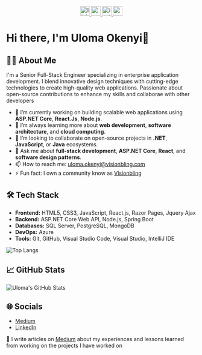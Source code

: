 <div align="center">
  <a href="https://www.linkedin.com/in/uloma-cynthia-okenyi/" target="_blank">
    <img src="https://img.shields.io/static/v1?message=LinkedIn&logo=linkedin&label=&color=0077B5&logoColor=white&labelColor=&style=for-the-badge" height="25" alt="linkedin logo"  />
  </a>
  <a href="https://www.youtube.com/@visionbling" target="_blank">
    <img src="https://img.shields.io/static/v1?message=Youtube&logo=youtube&label=&color=FF0000&logoColor=white&labelColor=&style=for-the-badge" height="25" alt="youtube logo"  />
  </a>
  <a href="https://www.instagram.com/vision_bling?igsh=MWE2ODczZGN2aWN3aA%3D%3D&utm_source=qr" target="_blank">
    <img src="https://img.shields.io/static/v1?message=Instagram&logo=instagram&label=&color=E4405F&logoColor=white&labelColor=&style=for-the-badge" height="25" alt="instagram logo"  />
  </a>
  <a href="uloma.okenyi@visionbling.com" target="_blank">
    <img src="https://img.shields.io/static/v1?message=Gmail&logo=gmail&label=&color=D14836&logoColor=white&labelColor=&style=for-the-badge" height="25" alt="gmail logo"  />
  </a>
</div>

###

# Hi there, I'm Uloma Okenyi👋

## 👨‍💻 About Me
I'm a Senior Full-Stack Engineer specializing in enterprise application development. I blend innovative design techniques with cutting-edge technologies to create high-quality web applications. Passionate about open-source contributions to enhance my skills and collaborae with other developers 

- 🔭 I’m currently working on building scalable web applications using **ASP.NET Core**, **React.Js**, **Node.js**. 
- 🌱 I’m always learning more about **web development**, **software architecture**, and **cloud computing**.
- 👯 I’m looking to collaborate on open-source projects in **.NET**, **JavaScript**, or **Java** ecosystems.
- 💬 Ask me about **full-stack development**, **ASP.NET Core**, **React**, and **software design patterns**.
- 📫 How to reach me: [uloma.okenyi@visionbling.com](mailto:uloma.okenyi@visionbling.com)
- ⚡ Fun fact: I own a community know as [Visionbling](https://visionbling.com/)

## 🛠 Tech Stack

- **Frontend:** HTML5, CSS3, JavaScript, React.js, Razor Pages, Jquery Ajax
- **Backend:** ASP.NET Core Web API, Node.js, Spring Boot
- **Databases:** SQL Server, PostgreSQL, MongoDB
- **DevOps:**  Azure
- **Tools:** Git, GitHub, Visual Studio Code, Visual Studio, IntelliJ IDE

![Top Langs](https://github-readme-stats.vercel.app/api/top-langs/?username=ulomaramma&layout=compact)

## 📈 GitHub Stats

![Uloma's GitHub Stats](https://github-readme-stats.vercel.app/api?username=ulomaramma&show_icons=true&theme=radical)


## 🌐 Socials
- [Medium](https://medium.com/@ulomaobilookenyi)
- [LinkedIn](https://www.linkedin.com/in/uloma-obilo-okenyi/)


📝 I  write articles on [Medium](https://medium.com/@ulomaobilookenyi) about my experiences and lessons learned from working on the projects I have worked on


